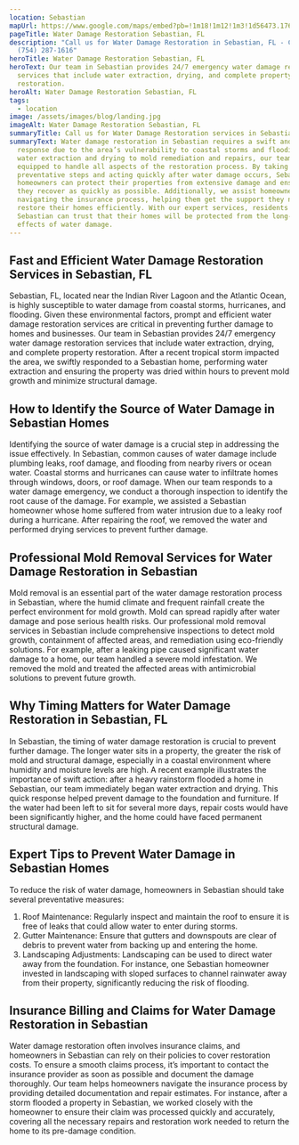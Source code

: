 ```yaml
---
location: Sebastian
mapUrl: https://www.google.com/maps/embed?pb=!1m18!1m12!1m3!1d56473.17625694429!2d-80.52152805520285!3d27.792112314563067!2m3!1f0!2f0!3f0!3m2!1i1024!2i768!4f13.1!3m3!1m2!1s0x88de6872ae1398fb%3A0x177a6be767162472!2sSebastian%2C%20FL%2C%20USA!5e0!3m2!1sen!2sca!4v1734276395578!5m2!1sen!2sca
pageTitle: Water Damage Restoration Sebastian, FL
description: "Call us for Water Damage Restoration in Sebastian, FL - CALL NOW:
  (754) 287-1616"
heroTitle: Water Damage Restoration Sebastian, FL
heroText: Our team in Sebastian provides 24/7 emergency water damage restoration
  services that include water extraction, drying, and complete property
  restoration.
heroAlt: Water Damage Restoration Sebastian, FL
tags:
  - location
image: /assets/images/blog/landing.jpg
imageAlt: Water Damage Restoration Sebastian, FL
summaryTitle: Call us for Water Damage Restoration services in Sebastian, FL
summaryText: Water damage restoration in Sebastian requires a swift and thorough
  response due to the area’s vulnerability to coastal storms and flooding. From
  water extraction and drying to mold remediation and repairs, our team is
  equipped to handle all aspects of the restoration process. By taking
  preventative steps and acting quickly after water damage occurs, Sebastian
  homeowners can protect their properties from extensive damage and ensure that
  they recover as quickly as possible. Additionally, we assist homeowners in
  navigating the insurance process, helping them get the support they need to
  restore their homes efficiently. With our expert services, residents of
  Sebastian can trust that their homes will be protected from the long-term
  effects of water damage.
---
```

## Fast and Efficient Water Damage Restoration Services in Sebastian, FL

Sebastian, FL, located near the Indian River Lagoon and the Atlantic Ocean, is highly susceptible to water damage from coastal storms, hurricanes, and flooding. Given these environmental factors, prompt and efficient water damage restoration services are critical in preventing further damage to homes and businesses. Our team in Sebastian provides 24/7 emergency water damage restoration services that include water extraction, drying, and complete property restoration. After a recent tropical storm impacted the area, we swiftly responded to a Sebastian home, performing water extraction and ensuring the property was dried within hours to prevent mold growth and minimize structural damage.

## How to Identify the Source of Water Damage in Sebastian Homes

Identifying the source of water damage is a crucial step in addressing the issue effectively. In Sebastian, common causes of water damage include plumbing leaks, roof damage, and flooding from nearby rivers or ocean water. Coastal storms and hurricanes can cause water to infiltrate homes through windows, doors, or roof damage. When our team responds to a water damage emergency, we conduct a thorough inspection to identify the root cause of the damage. For example, we assisted a Sebastian homeowner whose home suffered from water intrusion due to a leaky roof during a hurricane. After repairing the roof, we removed the water and performed drying services to prevent further damage.

## Professional Mold Removal Services for Water Damage Restoration in Sebastian

Mold removal is an essential part of the water damage restoration process in Sebastian, where the humid climate and frequent rainfall create the perfect environment for mold growth. Mold can spread rapidly after water damage and pose serious health risks. Our professional mold removal services in Sebastian include comprehensive inspections to detect mold growth, containment of affected areas, and remediation using eco-friendly solutions. For example, after a leaking pipe caused significant water damage to a home, our team handled a severe mold infestation. We removed the mold and treated the affected areas with antimicrobial solutions to prevent future growth.

## Why Timing Matters for Water Damage Restoration in Sebastian, FL

In Sebastian, the timing of water damage restoration is crucial to prevent further damage. The longer water sits in a property, the greater the risk of mold and structural damage, especially in a coastal environment where humidity and moisture levels are high. A recent example illustrates the importance of swift action: after a heavy rainstorm flooded a home in Sebastian, our team immediately began water extraction and drying. This quick response helped prevent damage to the foundation and furniture. If the water had been left to sit for several more days, repair costs would have been significantly higher, and the home could have faced permanent structural damage.

## Expert Tips to Prevent Water Damage in Sebastian Homes

To reduce the risk of water damage, homeowners in Sebastian should take several preventative measures:

1. Roof Maintenance: Regularly inspect and maintain the roof to ensure it is free of leaks that could allow water to enter during storms.
2. Gutter Maintenance: Ensure that gutters and downspouts are clear of debris to prevent water from backing up and entering the home.
3. Landscaping Adjustments: Landscaping can be used to direct water away from the foundation. For instance, one Sebastian homeowner invested in landscaping with sloped surfaces to channel rainwater away from their property, significantly reducing the risk of flooding.

## Insurance Billing and Claims for Water Damage Restoration in Sebastian

Water damage restoration often involves insurance claims, and homeowners in Sebastian can rely on their policies to cover restoration costs. To ensure a smooth claims process, it’s important to contact the insurance provider as soon as possible and document the damage thoroughly. Our team helps homeowners navigate the insurance process by providing detailed documentation and repair estimates. For instance, after a storm flooded a property in Sebastian, we worked closely with the homeowner to ensure their claim was processed quickly and accurately, covering all the necessary repairs and restoration work needed to return the home to its pre-damage condition.
